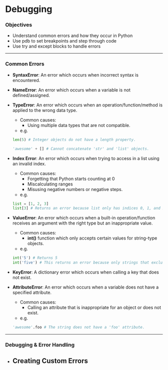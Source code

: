 # Debugging

### Objectives

- Understand common errors and how they occur in Python
- Use pdb to set breakpoints and step through code
- Use try and except blocks to handle errors

---

### Common Errors

- **SyntaxError**:  An error which occurs when incorrect syntax is encountered.

- **NameError**:  An error which occurs when a variable is not defined/assigned.

- **TypeError**:  An error which occurs when an operation/function/method is applied to the wrong data type.
  - Common causes:
    - Using multiple data types that are not compatible.
  - e.g.
  ```python
  len(5) # Integer objects do not have a length property.
  
  'awesome' + [] # Cannot concatenate 'str' and 'list' objects.
  ```

- **Index Error**:  An error which occurs when trying to access in a list using an invalid index.
  - Common causes:
    - Forgetting that Python starts counting at 0
    - Miscalculating ranges
    - Misusing negative numbers or negative steps.
  - e.g.
  ```python
  list = [1, 2, 3]
  list[3] # Returns an error because list only has indices 0, 1, and 2.
  ```

- **ValueError**:  An error which occurs when a built-in operation/function receives an argument with the right type but an inappropriate value.
  - Common causes:
    - **int()** function which only accepts certain values for string-type objects.
  - e.g.
  ```python
  int('5') # Returns 5
  int('five') # This returns an error because only strings that exclusively contain numbers are accepted.
  ```

- **KeyError**:  A dictionary error which occurs when calling a key that does not exist.

- **AttributeError**:  An error which occurs when a variable does not have a specified attribute.
  - Common causes:
    - Calling an attribute that is inappropriate for an object or does not exist.
  - e.g.
  ```python
  'awesome'.foo # The string does not have a 'foo' attribute.
  ```

---

### Debugging & Error Handling

- Creating Custom Errors
  - 
